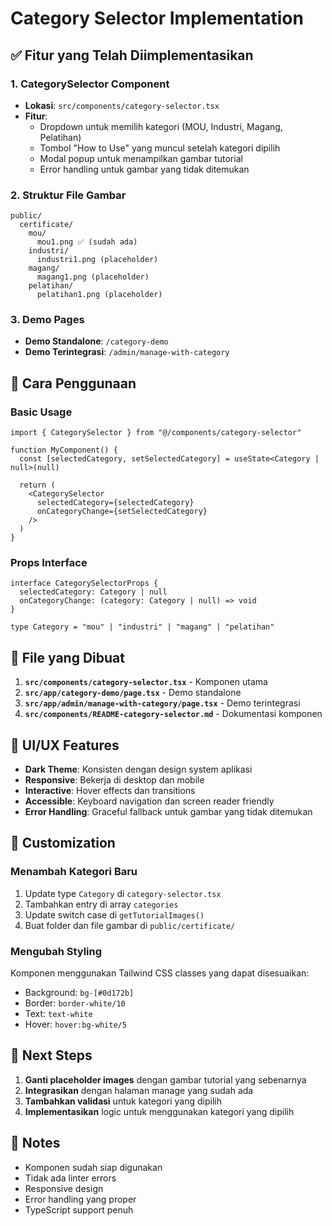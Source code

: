 # Category Selector Implementation

## ✅ Fitur yang Telah Diimplementasikan

### 1. **CategorySelector Component**
- **Lokasi**: `src/components/category-selector.tsx`
- **Fitur**:
  - Dropdown untuk memilih kategori (MOU, Industri, Magang, Pelatihan)
  - Tombol "How to Use" yang muncul setelah kategori dipilih
  - Modal popup untuk menampilkan gambar tutorial
  - Error handling untuk gambar yang tidak ditemukan

### 2. **Struktur File Gambar**
```
public/
  certificate/
    mou/
      mou1.png ✅ (sudah ada)
    industri/
      industri1.png (placeholder)
    magang/
      magang1.png (placeholder)
    pelatihan/
      pelatihan1.png (placeholder)
```

### 3. **Demo Pages**
- **Demo Standalone**: `/category-demo`
- **Demo Terintegrasi**: `/admin/manage-with-category`

## 🚀 Cara Penggunaan

### Basic Usage
```tsx
import { CategorySelector } from "@/components/category-selector"

function MyComponent() {
  const [selectedCategory, setSelectedCategory] = useState<Category | null>(null)

  return (
    <CategorySelector 
      selectedCategory={selectedCategory}
      onCategoryChange={setSelectedCategory}
    />
  )
}
```

### Props Interface
```tsx
interface CategorySelectorProps {
  selectedCategory: Category | null
  onCategoryChange: (category: Category | null) => void
}

type Category = "mou" | "industri" | "magang" | "pelatihan"
```

## 📁 File yang Dibuat

1. **`src/components/category-selector.tsx`** - Komponen utama
2. **`src/app/category-demo/page.tsx`** - Demo standalone
3. **`src/app/admin/manage-with-category/page.tsx`** - Demo terintegrasi
4. **`src/components/README-category-selector.md`** - Dokumentasi komponen

## 🎨 UI/UX Features

- **Dark Theme**: Konsisten dengan design system aplikasi
- **Responsive**: Bekerja di desktop dan mobile
- **Interactive**: Hover effects dan transitions
- **Accessible**: Keyboard navigation dan screen reader friendly
- **Error Handling**: Graceful fallback untuk gambar yang tidak ditemukan

## 🔧 Customization

### Menambah Kategori Baru
1. Update type `Category` di `category-selector.tsx`
2. Tambahkan entry di array `categories`
3. Update switch case di `getTutorialImages()`
4. Buat folder dan file gambar di `public/certificate/`

### Mengubah Styling
Komponen menggunakan Tailwind CSS classes yang dapat disesuaikan:
- Background: `bg-[#0d172b]`
- Border: `border-white/10`
- Text: `text-white`
- Hover: `hover:bg-white/5`

## 🚀 Next Steps

1. **Ganti placeholder images** dengan gambar tutorial yang sebenarnya
2. **Integrasikan** dengan halaman manage yang sudah ada
3. **Tambahkan validasi** untuk kategori yang dipilih
4. **Implementasikan** logic untuk menggunakan kategori yang dipilih

## 📝 Notes

- Komponen sudah siap digunakan
- Tidak ada linter errors
- Responsive design
- Error handling yang proper
- TypeScript support penuh

